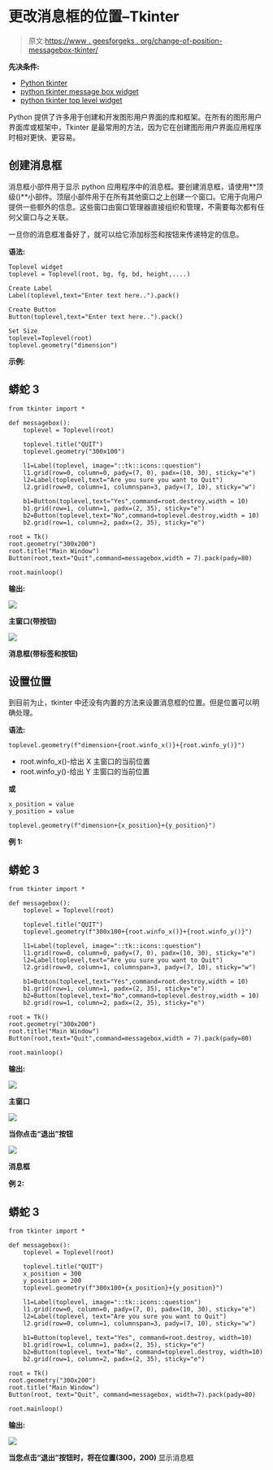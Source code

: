# 更改消息框的位置–Tkinter

> 原文:[https://www . geesforgeks . org/change-of-position-messagebox-tkinter/](https://www.geeksforgeeks.org/change-the-position-of-messagebox-tkinter/)

**先决条件:**

*   [Python tkinter](https://www.geeksforgeeks.org/python-gui-tkinter/)
*   [python tkinter message box widget](https://www.geeksforgeeks.org/python-tkinter-messagebox-widget/)
*   [python tkinter top level widget](https://www.geeksforgeeks.org/python-tkinter-toplevel-widget/)

Python 提供了许多用于创建和开发图形用户界面的库和框架。在所有的图形用户界面库或框架中，Tkinter 是最常用的方法，因为它在创建图形用户界面应用程序时相对更快、更容易。

## 创建消息框

消息框小部件用于显示 python 应用程序中的消息框。要创建消息框，请使用**顶级()**小部件。顶层小部件用于在所有其他窗口之上创建一个窗口。它用于向用户提供一些额外的信息。这些窗口由窗口管理器直接组织和管理，不需要每次都有任何父窗口与之关联。

一旦你的消息框准备好了，就可以给它添加标签和按钮来传递特定的信息。

**语法:**

```
Toplevel widget
toplevel = Toplevel(root, bg, fg, bd, height,....)

Create Label
Label(toplevel,text="Enter text here..").pack()

Create Button
Button(toplevel,text="Enter text here..").pack()

Set Size
toplevel=Toplevel(root)
toplevel.geometry("dimension")

```

**示例:**

## 蟒蛇 3

```
from tkinter import *

def messagebox():
    toplevel = Toplevel(root)

    toplevel.title("QUIT")
    toplevel.geometry("300x100")

    l1=Label(toplevel, image="::tk::icons::question")
    l1.grid(row=0, column=0, pady=(7, 0), padx=(10, 30), sticky="e")
    l2=Label(toplevel,text="Are you sure you want to Quit")
    l2.grid(row=0, column=1, columnspan=3, pady=(7, 10), sticky="w")

    b1=Button(toplevel,text="Yes",command=root.destroy,width = 10)
    b1.grid(row=1, column=1, padx=(2, 35), sticky="e")
    b2=Button(toplevel,text="No",command=toplevel.destroy,width = 10)
    b2.grid(row=1, column=2, padx=(2, 35), sticky="e")

root = Tk()
root.geometry("300x200")
root.title("Main Window")
Button(root,text="Quit",command=messagebox,width = 7).pack(pady=80)

root.mainloop()
```

**输出:**

![](img/170aaaa775557d99d37ed20f74b1f84f.png)

**主窗口(带按钮)**

![](img/e295fe5e4513d88062347af117eb33f3.png)

**消息框(带标签和按钮)**

## 设置位置

到目前为止，tkinter 中还没有内置的方法来设置消息框的位置。但是位置可以明确处理。

**语法:**

```
toplevel.geometry(f"dimension+{root.winfo_x()}+{root.winfo_y()}")

```

*   root.winfo_x()-给出 X 主窗口的当前位置
*   root.winfo_y()-给出 Y 主窗口的当前位置

**或**

```
x_position = value
y_position = value

toplevel.geometry(f"dimension+{x_position}+{y_position}")

```

**例 1:**

## 蟒蛇 3

```
from tkinter import *

def messagebox():
    toplevel = Toplevel(root)

    toplevel.title("QUIT")
    toplevel.geometry(f"300x100+{root.winfo_x()}+{root.winfo_y()}")

    l1=Label(toplevel, image="::tk::icons::question")
    l1.grid(row=0, column=0, pady=(7, 0), padx=(10, 30), sticky="e")
    l2=Label(toplevel,text="Are you sure you want to Quit")
    l2.grid(row=0, column=1, columnspan=3, pady=(7, 10), sticky="w")

    b1=Button(toplevel,text="Yes",command=root.destroy,width = 10)
    b1.grid(row=1, column=1, padx=(2, 35), sticky="e")
    b2=Button(toplevel,text="No",command=toplevel.destroy,width = 10)
    b2.grid(row=1, column=2, padx=(2, 35), sticky="e")

root = Tk()
root.geometry("300x200")
root.title("Main Window")
Button(root,text="Quit",command=messagebox,width = 7).pack(pady=80)

root.mainloop()
```

**输出:**

![](img/170aaaa775557d99d37ed20f74b1f84f.png)

**主窗口**

![](img/22cf7c1fae598e221ee4217dda7b3a74.png)

**当你点击“退出”按钮**

![](img/e295fe5e4513d88062347af117eb33f3.png)

**消息框**

**例 2:**

## 蟒蛇 3

```
from tkinter import *

def messagebox():
    toplevel = Toplevel(root)

    toplevel.title("QUIT")
    x_position = 300
    y_position = 200
    toplevel.geometry(f"300x100+{x_position}+{y_position}")

    l1=Label(toplevel, image="::tk::icons::question")
    l1.grid(row=0, column=0, pady=(7, 0), padx=(10, 30), sticky="e")
    l2=Label(toplevel, text="Are you sure you want to Quit")
    l2.grid(row=0, column=1, columnspan=3, pady=(7, 10), sticky="w")

    b1=Button(toplevel, text="Yes", command=root.destroy, width=10)
    b1.grid(row=1, column=1, padx=(2, 35), sticky="e")
    b2=Button(toplevel, text="No", command=toplevel.destroy, width=10)
    b2.grid(row=1, column=2, padx=(2, 35), sticky="e")

root = Tk()
root.geometry("300x200")
root.title("Main Window")
Button(root, text="Quit", command=messagebox, width=7).pack(pady=80)

root.mainloop()
```

**输出:**

![](img/da2f869219195f766c412506788b8166.png)

**当您点击“退出”按钮时，将在位置(300，200)** 显示消息框